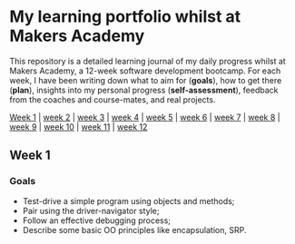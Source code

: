 # My learning portfolio whilst at Makers Academy

This repository is a detailed learning journal of my daily progress whilst at Makers Academy, a 12-week software development bootcamp. For each week, I have been writing down what to aim for (**goals**), how to get there (**plan**), insights into my personal progress (**self-assessment**), feedback from the coaches and course-mates, and real projects.

[Week 1](#week-1) | [week 2](#week-2) | [week 3](week-3) | [week 4](#week-4) | [week 5](#week-5) | [week 6](week-6) | [week 7](#week-7) | [week 8](#week-8) | [week 9](week-9) | [week 10](#week-10) | [week 11](#week-11) | [week 12](#week-12)

## Week 1

### Goals

- Test-drive a simple program using objects and methods;
- Pair using the driver-navigator style;
- Follow an effective debugging process;
- Describe some basic OO principles like encapsulation, SRP.
